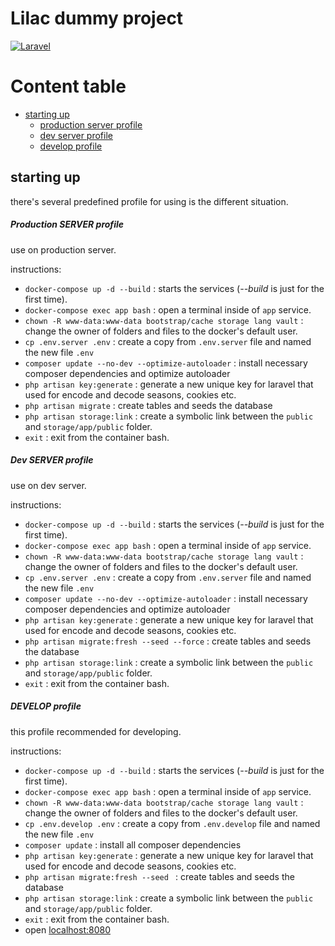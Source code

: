 # Lilac dummy project
[![Laravel](https://github.com/Memareno/backend-web/actions/workflows/laravel.yml/badge.svg)](https://github.com/Memareno/backend-web/actions/workflows/laravel.yml)

# Content table

- [starting up](#starting-up)
  - [production server profile](#production-server-profile)
  - [dev server profile](#dev-server-profile)
  - [develop profile](#develop-profile)

## starting up

there's several predefined profile for using is the different situation.

##### _Production SERVER_ profile

use on production server.

instructions:

- `docker-compose up -d --build` : starts the services (_--build_ is just for the first time).
- `docker-compose exec app bash` : open a terminal inside of `app` service.
- `chown -R www-data:www-data bootstrap/cache storage lang vault` : change the owner of folders and files to the
  docker's default user.
- `cp .env.server .env` : create a copy from `.env.server` file and named the new file `.env`
- `composer update --no-dev --optimize-autoloader` : install necessary composer dependencies and optimize autoloader
- `php artisan key:generate` : generate a new unique key for laravel that used for encode and decode seasons, cookies
  etc.
- `php artisan migrate` : create tables and seeds the database
- `php artisan storage:link` : create a symbolic link between the `public` and `storage/app/public` folder.
- `exit` : exit from the container bash.

##### _Dev SERVER_ profile

use on dev server.

instructions:

- `docker-compose up -d --build` : starts the services (_--build_ is just for the first time).
- `docker-compose exec app bash` : open a terminal inside of `app` service.
- `chown -R www-data:www-data bootstrap/cache storage lang vault` : change the owner of folders and files to the
  docker's default user.
- `cp .env.server .env` : create a copy from `.env.server` file and named the new file `.env`
- `composer update --no-dev --optimize-autoloader` : install necessary composer dependencies and optimize autoloader
- `php artisan key:generate` : generate a new unique key for laravel that used for encode and decode seasons, cookies
  etc.
- `php artisan migrate:fresh --seed --force` : create tables and seeds the database
- `php artisan storage:link` : create a symbolic link between the `public` and `storage/app/public` folder.
- `exit` : exit from the container bash.

##### _DEVELOP_ profile

this profile recommended for developing.

instructions:

- `docker-compose up -d --build` : starts the services (_--build_ is just for the first time).
- `docker-compose exec app bash` : open a terminal inside of `app` service.
- `chown -R www-data:www-data bootstrap/cache storage lang vault` : change the owner of folders and files to the
  docker's default user.
- `cp .env.develop .env` : create a copy from `.env.develop` file and named the new file `.env`
- `composer update` : install all composer dependencies
- `php artisan key:generate` : generate a new unique key for laravel that used for encode and decode seasons, cookies
  etc.
- `php artisan migrate:fresh --seed ` : create tables and seeds the database
- `php artisan storage:link` : create a symbolic link between the `public` and `storage/app/public` folder.
- `exit` : exit from the container bash.
- open [localhost:8080](http://localhost:8080/)

